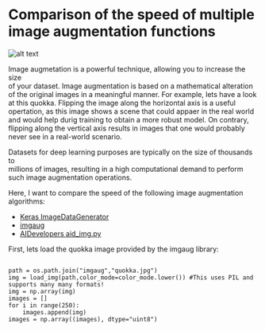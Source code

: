 # Comparison of the speed of multiple image augmentation functions

![alt text](https://github.com/maikherbig/AIDeveloper/blob/master/Comparison%20of%20augmentation%20methods/art/01_Quokka_Horiz_Vertical.png "01_Quokka")  

Image augmetation is a powerful technique, allowing you to increase the size  
of your dataset. Image augmentation is based on a mathematical alteration of 
the original images in a meaningful manner. For example, lets have a look at 
this quokka. Flipping the image along the horizontal axis is a useful 
opertation, as this image shows a scene that could appaer in the real world and 
would help durig training to obtain a more robust model. On contrary, flipping 
along the vertical axis results in images that one would probably never see in 
a real-world scenario.  

Datasets for deep learning purposes are typically on the size of thousands to  
millions of images, resulting in a high computational demand to perform such 
image augmentation operations.  

Here, I want to compare the speed of the following image augmentation algorithms:  
* [Keras ImageDataGenerator](https://keras.io/preprocessing/image/#imagedatagenerator-class)   
* [imgaug](https://imgaug.readthedocs.io/en/latest/)  
* [AIDevelopers aid_img.py](https://github.com/maikherbig/AIDeveloper/blob/master/AIDeveloper/aid_img.py)  

First, lets load the quokka image provided by the imgaug library:

<pre><code>
path = os.path.join("imgaug","quokka.jpg")
img = load_img(path,color_mode=color_mode.lower()) #This uses PIL and supports many many formats!
img = np.array(img)
images = []
for i in range(250):
    images.append(img)
images = np.array((images), dtype="uint8")
</code></pre>

